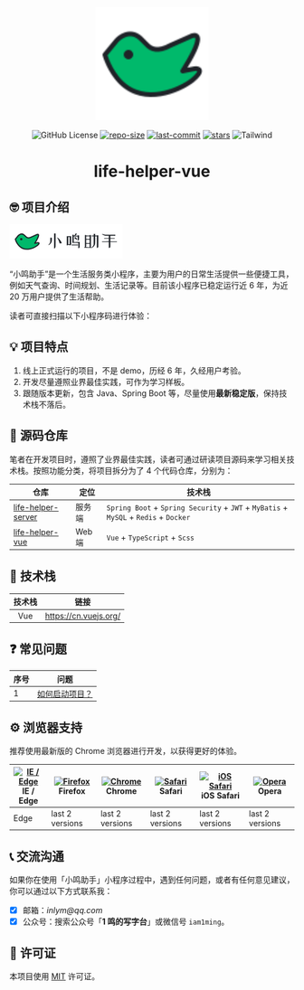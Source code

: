 <div align="center">
<a href="https://weutil.com/"> <img width="200" src="./DevOps/docs/images/logo-1.svg"> </a>

![GitHub License](https://img.shields.io/github/license/inlym/life-helper-vue)
[![repo-size](https://img.shields.io/github/repo-size/inlym/life-helper-vue.svg)](repo-size)
[![last-commit](https://img.shields.io/github/last-commit/inlym/life-helper-vue.svg)](last-commit)
[![stars](https://img.shields.io/github/stars/inlym/life-helper-vue.svg)](stars)
<img src="https://img.shields.io/badge/-Tailwind%20CSS-06B6D4?logo=Tailwind%20CSS&logoColor=white" alt="Tailwind">

<h1>life-helper-vue</h1>

</div>

## 🤓 项目介绍

![image](./DevOps/docs/images/logo-2.png)

“小鸣助手”是一个生活服务类小程序，主要为用户的日常生活提供一些便捷工具，例如天气查询、时间规划、生活记录等。目前该小程序已稳定运行近 6 年，为近 20 万用户提供了生活帮助。

读者可直接扫描以下小程序码进行体验：

## 💡 项目特点

1. 线上正式运行的项目，不是 demo，历经 6 年，久经用户考验。
2. 开发尽量遵照业界最佳实践，可作为学习样板。
3. 跟随版本更新，包含 Java、Spring Boot 等，尽量使用**最新稳定版**，保持技术栈不落后。

## 🍱 源码仓库

笔者在开发项目时，遵照了业界最佳实践，读者可通过研读项目源码来学习相关技术栈。按照功能分类，将项目拆分为了 4 个代码仓库，分别为：

| 仓库                                                              | 定位   | 技术栈                                                                               |
| ----------------------------------------------------------------- | ------ | ------------------------------------------------------------------------------------ |
| [life-helper-server](https://github.com/inlym/life-helper-server) | 服务端 | `Spring Boot` + `Spring Security` + `JWT` + `MyBatis` + `MySQL` + `Redis` + `Docker` |
| [life-helper-vue](https://github.com/inlym/life-helper-vue)       | Web 端 | `Vue` + `TypeScript` + `Scss`                                                        |

## 🚀 技术栈

| 技术栈 | 链接                    |
| :----: | ----------------------- |
|  Vue   | <https://cn.vuejs.org/> |

## ❓ 常见问题

| 序号 | 问题                                                          |
| ---- | ------------------------------------------------------------- |
| 1    | [如何启动项目？](https://github.com/inlym/life-helper-server) |

## ⚙️ 浏览器支持

推荐使用最新版的 Chrome 浏览器进行开发，以获得更好的体验。

| [<img src="https://raw.githubusercontent.com/alrra/browser-logos/master/src/edge/edge_48x48.png" alt="IE / Edge" width="24px" height="24px" />](http://godban.github.io/browsers-support-badges/)<br/>IE / Edge | [<img src="https://raw.githubusercontent.com/alrra/browser-logos/master/src/firefox/firefox_48x48.png" alt="Firefox" width="24px" height="24px" />](http://godban.github.io/browsers-support-badges/)<br/>Firefox | [<img src="https://raw.githubusercontent.com/alrra/browser-logos/master/src/chrome/chrome_48x48.png" alt="Chrome" width="24px" height="24px" />](http://godban.github.io/browsers-support-badges/)<br/>Chrome | [<img src="https://raw.githubusercontent.com/alrra/browser-logos/master/src/safari/safari_48x48.png" alt="Safari" width="24px" height="24px" />](http://godban.github.io/browsers-support-badges/)<br/>Safari | [<img src="https://raw.githubusercontent.com/alrra/browser-logos/master/src/safari-ios/safari-ios_48x48.png" alt="iOS Safari" width="24px" height="24px" />](http://godban.github.io/browsers-support-badges/)<br/>iOS Safari | [<img src="https://raw.githubusercontent.com/alrra/browser-logos/master/src/opera/opera_48x48.png" alt="Opera" width="24px" height="24px" />](http://godban.github.io/browsers-support-badges/)<br/>Opera |
| --------------------------------------------------------------------------------------------------------------------------------------------------------------------------------------------------------------- | ----------------------------------------------------------------------------------------------------------------------------------------------------------------------------------------------------------------- | ------------------------------------------------------------------------------------------------------------------------------------------------------------------------------------------------------------- | ------------------------------------------------------------------------------------------------------------------------------------------------------------------------------------------------------------- | ----------------------------------------------------------------------------------------------------------------------------------------------------------------------------------------------------------------------------- | --------------------------------------------------------------------------------------------------------------------------------------------------------------------------------------------------------- |
| Edge                                                                                                                                                                                                            | last 2 versions                                                                                                                                                                                                   | last 2 versions                                                                                                                                                                                               | last 2 versions                                                                                                                                                                                               | last 2 versions                                                                                                                                                                                                               | last 2 versions                                                                                                                                                                                           |

## 📞 交流沟通

如果你在使用「小鸣助手」小程序过程中，遇到任何问题，或者有任何意见建议，你可以通过以下方式联系我：

- [x] 邮箱：_inlym@qq.com_
- [x] 公众号：搜索公众号「**1 鸣的写字台**」或微信号 `iam1ming`。

## 📄 许可证

本项目使用 [MIT](LICENSE) 许可证。
